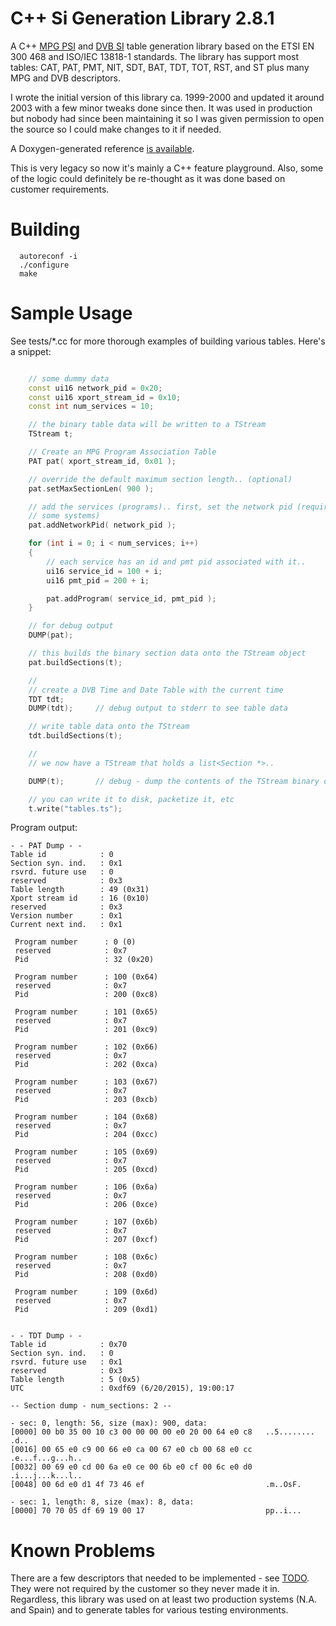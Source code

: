 C++ Si Generation Library 2.8.1
===============================

A C++ [MPG PSI](https://en.wikipedia.org/wiki/Program-specific_information) and
[DVB SI](https://en.wikipedia.org/wiki/Digital_Video_Broadcasting)
table generation library based on the ETSI EN 300 468 and ISO/IEC
13818-1 standards. The library has support most tables: CAT, PAT, PMT,
NIT, SDT, BAT, TDT, TOT, RST, and ST plus many MPG and DVB descriptors.

I wrote the initial version of this library ca. 1999-2000 and updated
it around 2003 with a few minor tweaks done since then. It was used in
production but nobody had since been maintaining it so I was given
permission to open the source so I could make changes to it if
needed.

A Doxygen-generated reference [is available](http://edporras.github.io/sigen/docs/).

This is very legacy so now it's mainly a C++ feature playground. Also,
some of the logic could definitely be re-thought as it was done based
on customer requirements.


Building
========

```
  autoreconf -i
  ./configure
  make
```

Sample Usage
============

See tests/*.cc for more thorough examples of building various tables. Here's a snippet:

```c++

    // some dummy data
    const ui16 network_pid = 0x20;
    const ui16 xport_stream_id = 0x10;
    const int num_services = 10;

    // the binary table data will be written to a TStream
    TStream t;

    // Create an MPG Program Association Table
    PAT pat( xport_stream_id, 0x01 );

    // override the default maximum section length.. (optional)
    pat.setMaxSectionLen( 900 );

    // add the services (programs).. first, set the network pid (required for
    // some systems)
    pat.addNetworkPid( network_pid );

    for (int i = 0; i < num_services; i++)
    {
        // each service has an id and pmt pid associated with it..
        ui16 service_id = 100 + i;
        ui16 pmt_pid = 200 + i;

        pat.addProgram( service_id, pmt_pid );
    }

    // for debug output
    DUMP(pat);

    // this builds the binary section data onto the TStream object
    pat.buildSections(t);

    //
    // create a DVB Time and Date Table with the current time
    TDT tdt;
    DUMP(tdt);     // debug output to stderr to see table data

    // write table data onto the TStream
    tdt.buildSections(t);

    //
    // we now have a TStream that holds a list<Section *>..

    DUMP(t);       // debug - dump the contents of the TStream binary data

    // you can write it to disk, packetize it, etc
    t.write("tables.ts");
```

Program output:


```
- - PAT Dump - -
Table id            : 0
Section syn. ind.   : 0x1
rsvrd. future use   : 0
reserved            : 0x3
Table length        : 49 (0x31)
Xport stream id     : 16 (0x10)
reserved            : 0x3
Version number      : 0x1
Current next ind.   : 0x1

 Program number      : 0 (0)
 reserved            : 0x7
 Pid                 : 32 (0x20)

 Program number      : 100 (0x64)
 reserved            : 0x7
 Pid                 : 200 (0xc8)

 Program number      : 101 (0x65)
 reserved            : 0x7
 Pid                 : 201 (0xc9)

 Program number      : 102 (0x66)
 reserved            : 0x7
 Pid                 : 202 (0xca)

 Program number      : 103 (0x67)
 reserved            : 0x7
 Pid                 : 203 (0xcb)

 Program number      : 104 (0x68)
 reserved            : 0x7
 Pid                 : 204 (0xcc)

 Program number      : 105 (0x69)
 reserved            : 0x7
 Pid                 : 205 (0xcd)

 Program number      : 106 (0x6a)
 reserved            : 0x7
 Pid                 : 206 (0xce)

 Program number      : 107 (0x6b)
 reserved            : 0x7
 Pid                 : 207 (0xcf)

 Program number      : 108 (0x6c)
 reserved            : 0x7
 Pid                 : 208 (0xd0)

 Program number      : 109 (0x6d)
 reserved            : 0x7
 Pid                 : 209 (0xd1)


- - TDT Dump - -
Table id            : 0x70
Section syn. ind.   : 0
rsvrd. future use   : 0x1
reserved            : 0x3
Table length        : 5 (0x5)
UTC                 : 0xdf69 (6/20/2015), 19:00:17

-- Section dump - num_sections: 2 --

- sec: 0, length: 56, size (max): 900, data:
[0000] 00 b0 35 00 10 c3 00 00 00 00 e0 20 00 64 e0 c8   ..5........ .d..
[0016] 00 65 e0 c9 00 66 e0 ca 00 67 e0 cb 00 68 e0 cc   .e...f...g...h..
[0032] 00 69 e0 cd 00 6a e0 ce 00 6b e0 cf 00 6c e0 d0   .i...j...k...l..
[0048] 00 6d e0 d1 4f 73 46 ef                           .m..OsF.

- sec: 1, length: 8, size (max): 8, data:
[0000] 70 70 05 df 69 19 00 17                           pp..i...

```


Known Problems
==============

There are a few descriptors that needed to be implemented - see
[TODO](TODO). They were not required by the customer so they never
made it in. Regardless, this library was used on at least two
production systems (N.A. and Spain) and to generate tables for
various testing environments.
